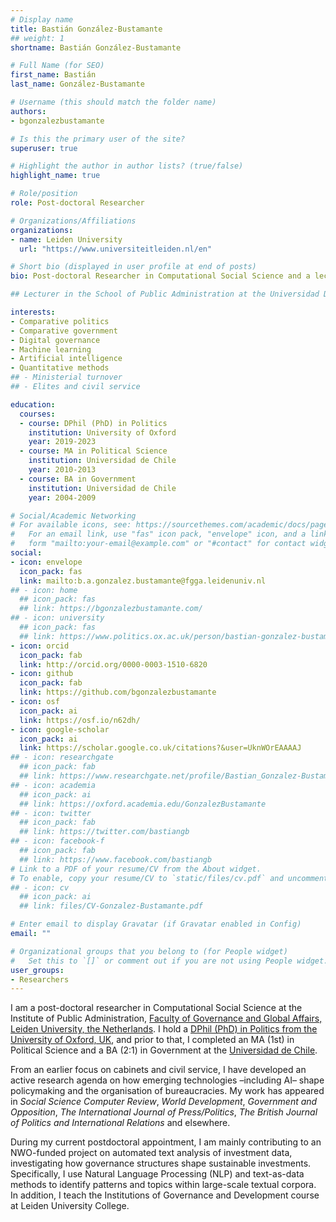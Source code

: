 ```yaml
---
# Display name
title: Bastián González-Bustamante
## weight: 1
shortname: Bastián González-Bustamante

# Full Name (for SEO)
first_name: Bastián
last_name: González-Bustamante

# Username (this should match the folder name)
authors:
- bgonzalezbustamante

# Is this the primary user of the site?
superuser: true

# Highlight the author in author lists? (true/false)
highlight_name: true

# Role/position
role: Post-doctoral Researcher

# Organizations/Affiliations
organizations:
- name: Leiden University
  url: "https://www.universiteitleiden.nl/en"

# Short bio (displayed in user profile at end of posts)
bio: Post-doctoral Researcher in Computational Social Science and a lecturer in Governance and Development at the Institute of Public Administration at the Faculty of Governance and Global Affairs at Leiden University, Netherlands. 

## Lecturer in the School of Public Administration at the Universidad Diego Portales, Chile.

interests:
- Comparative politics
- Comparative government
- Digital governance
- Machine learning
- Artificial intelligence
- Quantitative methods
## - Ministerial turnover
## - Elites and civil service

education:
  courses:
  - course: DPhil (PhD) in Politics
    institution: University of Oxford
    year: 2019-2023
  - course: MA in Political Science
    institution: Universidad de Chile
    year: 2010-2013
  - course: BA in Government
    institution: Universidad de Chile
    year: 2004-2009

# Social/Academic Networking
# For available icons, see: https://sourcethemes.com/academic/docs/page-builder/#icons
#   For an email link, use "fas" icon pack, "envelope" icon, and a link in the
#   form "mailto:your-email@example.com" or "#contact" for contact widget.
social:
- icon: envelope
  icon_pack: fas
  link: mailto:b.a.gonzalez.bustamante@fgga.leidenuniv.nl
## - icon: home
  ## icon_pack: fas
  ## link: https://bgonzalezbustamante.com/
## - icon: university
  ## icon_pack: fas
  ## link: https://www.politics.ox.ac.uk/person/bastian-gonzalez-bustamante
- icon: orcid
  icon_pack: fab
  link: http://orcid.org/0000-0003-1510-6820
- icon: github
  icon_pack: fab
  link: https://github.com/bgonzalezbustamante
- icon: osf
  icon_pack: ai
  link: https://osf.io/n62dh/
- icon: google-scholar
  icon_pack: ai
  link: https://scholar.google.co.uk/citations?&user=UknWOrEAAAAJ
## - icon: researchgate
  ## icon_pack: fab
  ## link: https://www.researchgate.net/profile/Bastian_Gonzalez-Bustamante
## - icon: academia
  ## icon_pack: ai
  ## link: https://oxford.academia.edu/GonzalezBustamante
## - icon: twitter
  ## icon_pack: fab
  ## link: https://twitter.com/bastiangb
## - icon: facebook-f
  ## icon_pack: fab
  ## link: https://www.facebook.com/bastiangb
# Link to a PDF of your resume/CV from the About widget.
# To enable, copy your resume/CV to `static/files/cv.pdf` and uncomment the lines below.
## - icon: cv
  ## icon_pack: ai
  ## link: files/CV-Gonzalez-Bustamante.pdf

# Enter email to display Gravatar (if Gravatar enabled in Config)
email: ""

# Organizational groups that you belong to (for People widget)
#   Set this to `[]` or comment out if you are not using People widget.
user_groups:
- Researchers
---
```


I am a post-doctoral researcher in Computational Social Science at the Institute of Public Administration, [Faculty of Governance and Global Affairs, Leiden University, the Netherlands](https://www.universiteitleiden.nl/en/governance-and-global-affairs). I hold a [DPhil (PhD) in Politics from the University of Oxford, UK](https://www.politics.ox.ac.uk/), and prior to that, I completed an MA (1st) in Political Science and a BA (2:1) in Government at the [Universidad de Chile](https://www.uchile.cl/).

From an earlier focus on cabinets and civil service, I have developed an active research agenda on how emerging technologies –including AI– shape policymaking and the organisation of bureaucracies. My work has appeared in *Social Science Computer Review*, *World Development*, *Government and Opposition*, *The International Journal of Press/Politics*, *The British Journal of Politics and International Relations* and elsewhere.

During my current postdoctoral appointment, I am mainly contributing to an NWO-funded project on automated text analysis of investment data, investigating how governance structures shape sustainable investments. Specifically, I use Natural Language Processing (NLP) and text-as-data methods to identify patterns and topics within large-scale textual corpora. In addition, I teach the Institutions of Governance and Development course at Leiden University College.
